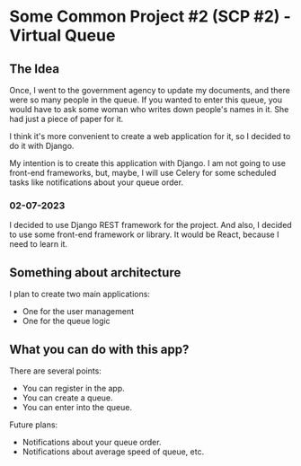 # Some Common Project #2 (SCP #2) - Virtual Queue

## The Idea

Once, I went to the government agency to update my documents, and there were so many people in the queue. If you wanted to enter this queue, you would have to ask some woman who writes down people's names in it. She had just a piece of paper for it.

I think it's more convenient to create a web application for it, so I decided to do it with Django.

My intention is to create this application with Django. I am not going to use front-end frameworks, but, maybe, I will use Celery for some scheduled tasks like notifications about your queue order.

### 02-07-2023

I decided to use Django REST framework for the project. And also, I decided to use some front-end framework or library. It would be React, because I need to learn it.

## Something about architecture

I plan to create two main applications:

  - One for the user management
  - One for the queue logic

## What you can do with this app?

There are several points:

  - You can register in the app.
  - You can create a queue.
  - You can enter into the queue.

Future plans:

  - Notifications about your queue order.
  - Notifications about average speed of queue, etc.
